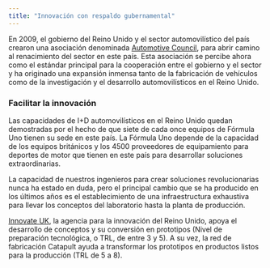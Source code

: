 ```yaml
---
title: "Innovación con respaldo gubernamental"
---
```


En 2009, el gobierno del Reino Unido y el sector automovilístico del país crearon una asociación denominada [Automotive Council](http://www.automotivecouncil.co.uk/), para abrir camino al renacimiento del sector en este país. Esta asociación se percibe ahora como el estándar principal para la cooperación entre el gobierno y el sector y ha originado una expansión inmensa tanto de la fabricación de vehículos como de la investigación y el desarrollo automovilísticos en el Reino Unido.

### Facilitar la innovación

Las capacidades de I+D automovilísticos en el Reino Unido quedan demostradas por el hecho de que siete de cada once equipos de Fórmula Uno tienen su sede en este país. La Fórmula Uno depende de la capacidad de los equipos británicos y los 4500 proveedores de equipamiento para deportes de motor que tienen en este país para desarrollar soluciones extraordinarias.

La capacidad de nuestros ingenieros para crear soluciones revolucionarias nunca ha estado en duda, pero el principal cambio que se ha producido en los últimos años es el establecimiento de una infraestructura exhaustiva para llevar los conceptos del laboratorio hasta la planta de producción.

[Innovate UK](https://www.gov.uk/government/organisations/innovate-uk), la agencia para la innovación del Reino Unido, apoya el desarrollo de conceptos y su conversión en prototipos (Nivel de preparación tecnológica, o TRL, de entre 3 y 5). A su vez, la red de fabricación Catapult ayuda a transformar los prototipos en productos listos para la producción (TRL de 5 a 8).
